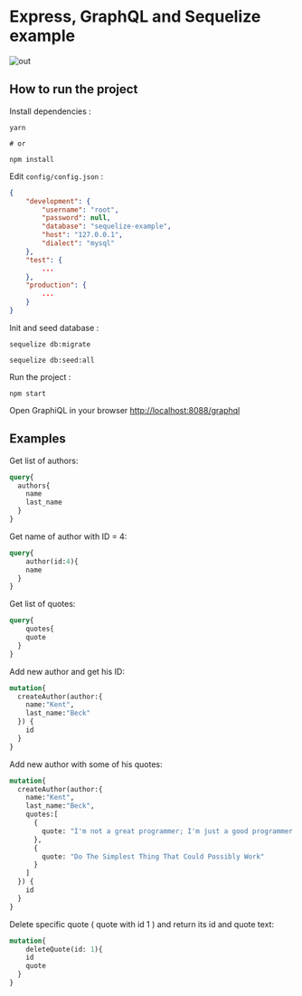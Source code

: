# Express, GraphQL and Sequelize example

![out](https://user-images.githubusercontent.com/8142965/28421804-7dc7aa9e-6d66-11e7-9e1d-0c6c5b804464.gif)

## How to run the project

Install dependencies :

```shell
yarn

# or

npm install
```

Edit `config/config.json` :

```json
{
    "development": {
        "username": "root",
        "password": null,
        "database": "sequelize-example",
        "host": "127.0.0.1",
        "dialect": "mysql"
    },
    "test": {
        ...
    },
    "production": {
        ...
    }
}
```

Init and seed database :

```shell
sequelize db:migrate

sequelize db:seed:all
```

Run the project :

```shell
npm start
```

Open GraphiQL in your browser [http://localhost:8088/graphql](http://localhost:8088/graphql)

## Examples

Get list of authors:

```graphql
query{
  authors{
    name
    last_name
  }
}
```

Get name of author with ID = 4:

```GraphQL
query{
	author(id:4){
    name
  }
}
```

Get list of quotes:

```graphql
query{
	quotes{
    quote
  }
}
```

Add new author and get his ID:

```graphql
mutation{
  createAuthor(author:{
    name:"Kent",
    last_name:"Beck"
  }) {
    id
  }
}
```

Add new author with some of his quotes:

```graphql
mutation{
  createAuthor(author:{
    name:"Kent",
    last_name:"Beck",
    quotes:[
      {
        quote: "I'm not a great programmer; I'm just a good programmer with great habits."
      },
      {
        quote: "Do The Simplest Thing That Could Possibly Work"
      }
    ]
  }) {
    id
  }
}
```

Delete specific quote ( quote with id 1 ) and return its id and quote text:

```graphql
mutation{
	deleteQuote(id: 1){
    id
    quote
  }
}
```
